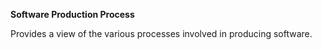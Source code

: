 **Software Production Process**

   Provides a view of the various processes involved in producing software.
